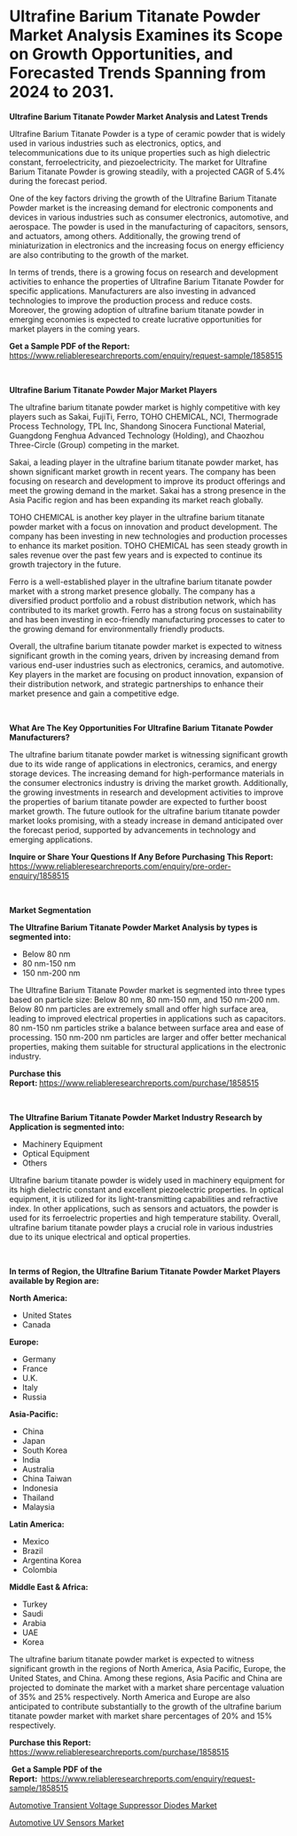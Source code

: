 <p><h1>Ultrafine Barium Titanate Powder Market Analysis Examines its Scope on Growth Opportunities, and Forecasted Trends Spanning from 2024 to 2031.</h1></p><p><strong>Ultrafine Barium Titanate Powder Market Analysis and Latest Trends</strong></p>
<p><p>Ultrafine Barium Titanate Powder is a type of ceramic powder that is widely used in various industries such as electronics, optics, and telecommunications due to its unique properties such as high dielectric constant, ferroelectricity, and piezoelectricity. The market for Ultrafine Barium Titanate Powder is growing steadily, with a projected CAGR of 5.4% during the forecast period.</p><p>One of the key factors driving the growth of the Ultrafine Barium Titanate Powder market is the increasing demand for electronic components and devices in various industries such as consumer electronics, automotive, and aerospace. The powder is used in the manufacturing of capacitors, sensors, and actuators, among others. Additionally, the growing trend of miniaturization in electronics and the increasing focus on energy efficiency are also contributing to the growth of the market.</p><p>In terms of trends, there is a growing focus on research and development activities to enhance the properties of Ultrafine Barium Titanate Powder for specific applications. Manufacturers are also investing in advanced technologies to improve the production process and reduce costs. Moreover, the growing adoption of ultrafine barium titanate powder in emerging economies is expected to create lucrative opportunities for market players in the coming years.</p></p>
<p><strong>Get a Sample PDF of the Report:&nbsp;</strong> <a href="https://www.reliableresearchreports.com/enquiry/request-sample/1858515">https://www.reliableresearchreports.com/enquiry/request-sample/1858515</a></p>
<p>&nbsp;</p>
<p><strong>Ultrafine Barium Titanate Powder Major Market Players</strong></p>
<p><p>The ultrafine barium titanate powder market is highly competitive with key players such as Sakai, FujiTi, Ferro, TOHO CHEMICAL, NCI, Thermograde Process Technology, TPL Inc, Shandong Sinocera Functional Material, Guangdong Fenghua Advanced Technology (Holding), and Chaozhou Three-Circle (Group) competing in the market.</p><p>Sakai, a leading player in the ultrafine barium titanate powder market, has shown significant market growth in recent years. The company has been focusing on research and development to improve its product offerings and meet the growing demand in the market. Sakai has a strong presence in the Asia Pacific region and has been expanding its market reach globally.</p><p>TOHO CHEMICAL is another key player in the ultrafine barium titanate powder market with a focus on innovation and product development. The company has been investing in new technologies and production processes to enhance its market position. TOHO CHEMICAL has seen steady growth in sales revenue over the past few years and is expected to continue its growth trajectory in the future.</p><p>Ferro is a well-established player in the ultrafine barium titanate powder market with a strong market presence globally. The company has a diversified product portfolio and a robust distribution network, which has contributed to its market growth. Ferro has a strong focus on sustainability and has been investing in eco-friendly manufacturing processes to cater to the growing demand for environmentally friendly products.</p><p>Overall, the ultrafine barium titanate powder market is expected to witness significant growth in the coming years, driven by increasing demand from various end-user industries such as electronics, ceramics, and automotive. Key players in the market are focusing on product innovation, expansion of their distribution network, and strategic partnerships to enhance their market presence and gain a competitive edge.</p></p>
<p>&nbsp;</p>
<p><strong>What Are The Key Opportunities For Ultrafine Barium Titanate Powder Manufacturers?</strong></p>
<p><p>The ultrafine barium titanate powder market is witnessing significant growth due to its wide range of applications in electronics, ceramics, and energy storage devices. The increasing demand for high-performance materials in the consumer electronics industry is driving the market growth. Additionally, the growing investments in research and development activities to improve the properties of barium titanate powder are expected to further boost market growth. The future outlook for the ultrafine barium titanate powder market looks promising, with a steady increase in demand anticipated over the forecast period, supported by advancements in technology and emerging applications.</p></p>
<p><strong>Inquire or Share Your Questions If Any Before Purchasing This Report:</strong> <a href="https://www.reliableresearchreports.com/enquiry/pre-order-enquiry/1858515">https://www.reliableresearchreports.com/enquiry/pre-order-enquiry/1858515</a></p>
<p>&nbsp;</p>
<p><strong>Market Segmentation</strong></p>
<p><strong>The Ultrafine Barium Titanate Powder Market Analysis by types is segmented into:</strong></p>
<p><ul><li>Below 80 nm</li><li>80 nm-150 nm</li><li>150 nm-200 nm</li></ul></p>
<p><p>The Ultrafine Barium Titanate Powder market is segmented into three types based on particle size: Below 80 nm, 80 nm-150 nm, and 150 nm-200 nm. Below 80 nm particles are extremely small and offer high surface area, leading to improved electrical properties in applications such as capacitors. 80 nm-150 nm particles strike a balance between surface area and ease of processing. 150 nm-200 nm particles are larger and offer better mechanical properties, making them suitable for structural applications in the electronic industry.</p></p>
<p><strong>Purchase this Report:&nbsp;</strong><a href="https://www.reliableresearchreports.com/purchase/1858515">https://www.reliableresearchreports.com/purchase/1858515</a></p>
<p>&nbsp;</p>
<p><strong>The Ultrafine Barium Titanate Powder Market Industry Research by Application is segmented into:</strong></p>
<p><ul><li>Machinery Equipment</li><li>Optical Equipment</li><li>Others</li></ul></p>
<p><p>Ultrafine barium titanate powder is widely used in machinery equipment for its high dielectric constant and excellent piezoelectric properties. In optical equipment, it is utilized for its light-transmitting capabilities and refractive index. In other applications, such as sensors and actuators, the powder is used for its ferroelectric properties and high temperature stability. Overall, ultrafine barium titanate powder plays a crucial role in various industries due to its unique electrical and optical properties.</p></p>
<p>&nbsp;</p>
<p><strong>In terms of Region, the Ultrafine Barium Titanate Powder Market Players available by Region are:</strong></p>
<p>
    <p> <strong> North America: </strong>
        <ul>
            <li>United States</li>
            <li>Canada</li>
        </ul>
        </p> 
    <p> <strong> Europe: </strong>
        <ul>
            <li>Germany</li>
            <li>France</li>
            <li>U.K.</li>
            <li>Italy</li>
            <li>Russia</li>
        </ul>
        </p> 
    <p> <strong> Asia-Pacific: </strong>
        <ul>
            <li>China</li>
            <li>Japan</li>
            <li>South Korea</li>
            <li>India</li>
            <li>Australia</li>
            <li>China Taiwan</li>
            <li>Indonesia</li>
            <li>Thailand</li>
            <li>Malaysia</li>
        </ul>
        </p> 
    <p> <strong> Latin America: </strong>
        <ul>
            <li>Mexico</li>
            <li>Brazil</li>
            <li>Argentina Korea</li>
            <li>Colombia</li>
        </ul>
        </p> 
    <p> <strong> Middle East & Africa: </strong>
        <ul>
            <li>Turkey</li>
            <li>Saudi</li>
            <li>Arabia</li>
            <li>UAE</li>
            <li>Korea</li>
        </ul>
    </p>
    </p>
<p><p>The ultrafine barium titanate powder market is expected to witness significant growth in the regions of North America, Asia Pacific, Europe, the United States, and China. Among these regions, Asia Pacific and China are projected to dominate the market with a market share percentage valuation of 35% and 25% respectively. North America and Europe are also anticipated to contribute substantially to the growth of the ultrafine barium titanate powder market with market share percentages of 20% and 15% respectively.</p></p>
<p><strong>Purchase this Report: </strong><a href="https://www.reliableresearchreports.com/purchase/1858515">https://www.reliableresearchreports.com/purchase/1858515</a></p>
<p>&nbsp;<strong>Get a Sample PDF of the Report:&nbsp;&nbsp;</strong><a href="https://www.reliableresearchreports.com/enquiry/request-sample/1858515">https://www.reliableresearchreports.com/enquiry/request-sample/1858515</a></p>
<p><strong></strong></p>
<p><p><a href="https://frill-swim-3cd.notion.site/Automotive-Transient-Voltage-Suppressor-Diodes-Market-Research-Report-Provides-thorough-Industry-Ove-c4baaae741e54068a868c84c4ecd152d">Automotive Transient Voltage Suppressor Diodes Market</a></p><p><a href="https://gentle-editor-9db.notion.site/Automotive-UV-Sensors-Market-Offers-Provide-Insightful-Data-for-the-Time-Period-from-2024-to-2031-an-08a94d091ad6434d918d7c3cda7183d2">Automotive UV Sensors Market</a></p></p>
